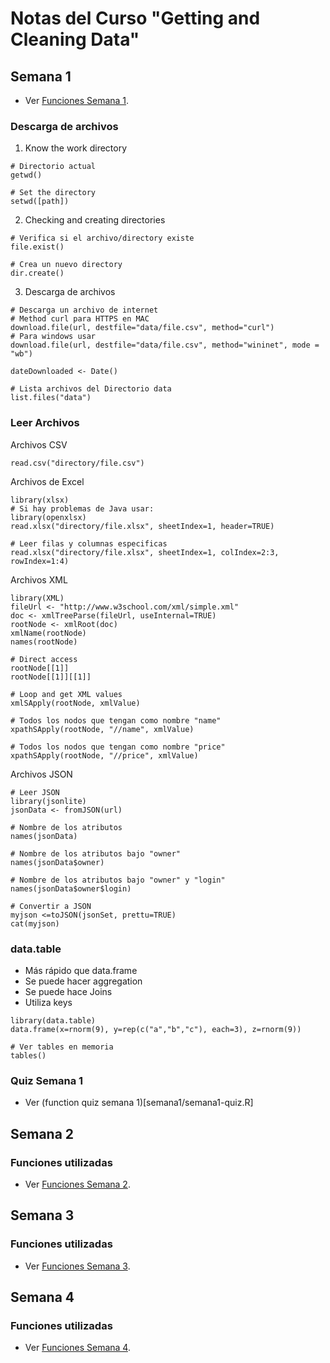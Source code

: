 # Notas del Curso "Getting and Cleaning Data"

## Semana 1

- Ver [Funciones Semana 1](semana1.md).

### Descarga de archivos

1. Know the work directory
````Rscript
# Directorio actual
getwd()

# Set the directory
setwd([path])
````

2. Checking and creating directories
````Rscript
# Verifica si el archivo/directory existe
file.exist()

# Crea un nuevo directory
dir.create()
````

3. Descarga de archivos
````Rscript
# Descarga un archivo de internet
# Method curl para HTTPS en MAC
download.file(url, destfile="data/file.csv", method="curl")
# Para windows usar
download.file(url, destfile="data/file.csv", method="wininet", mode = "wb")

dateDownloaded <- Date()

# Lista archivos del Directorio data
list.files("data")
````

### Leer Archivos

Archivos CSV
```Rscript
read.csv("directory/file.csv")
```

Archivos de Excel
```Rscript
library(xlsx)
# Si hay problemas de Java usar:
library(openxlsx)
read.xlsx("directory/file.xlsx", sheetIndex=1, header=TRUE)

# Leer filas y columnas especificas
read.xlsx("directory/file.xlsx", sheetIndex=1, colIndex=2:3, rowIndex=1:4)
```

Archivos XML
```Rscript
library(XML)
fileUrl <- "http://www.w3school.com/xml/simple.xml"
doc <- xmlTreeParse(fileUrl, useInternal=TRUE)
rootNode <- xmlRoot(doc)
xmlName(rootNode)
names(rootNode)

# Direct access
rootNode[[1]]
rootNode[[1]][[1]]

# Loop and get XML values
xmlSApply(rootNode, xmlValue)

# Todos los nodos que tengan como nombre "name"
xpathSApply(rootNode, "//name", xmlValue)

# Todos los nodos que tengan como nombre "price"
xpathSApply(rootNode, "//price", xmlValue)
```

Archivos JSON
```Rscript
# Leer JSON
library(jsonlite)
jsonData <- fromJSON(url)

# Nombre de los atributos
names(jsonData)

# Nombre de los atributos bajo "owner"
names(jsonData$owner)

# Nombre de los atributos bajo "owner" y "login"
names(jsonData$owner$login)

# Convertir a JSON
myjson <=toJSON(jsonSet, prettu=TRUE)
cat(myjson)
```

### data.table
- Más rápido que data.frame
- Se puede hacer aggregation
- Se puede hace Joins
- Utiliza keys

```Rscript
library(data.table)
data.frame(x=rnorm(9), y=rep(c("a","b","c"), each=3), z=rnorm(9))

# Ver tables en memoria
tables()
```

### Quiz Semana 1
- Ver (function quiz semana 1)[semana1/semana1-quiz.R]


## Semana 2

### Funciones utilizadas
- Ver [Funciones Semana 2](semana2.md).

## Semana 3

### Funciones utilizadas
- Ver [Funciones Semana 3](semana3.md).

## Semana 4

### Funciones utilizadas
- Ver [Funciones Semana 4](semana4.md).
